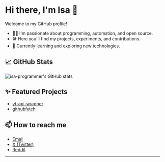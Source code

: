 # Hi there, I'm Isa 👋

Welcome to my GitHub profile!

- 🧑‍💻 I'm passionate about programming, automation, and open source.
- 🛠️ Here you'll find my projects, experiments, and contributions.
- 🌱 Currently learning and exploring new technologies.

## 📈 GitHub Stats

![isa-programmer's GitHub stats](https://github-readme-stats.vercel.app/api?username=isa-programmer&show_icons=true&theme=github_dark)

## ✨ Featured Projects

- [yt-api-wrapper](https://github.com/isa-programmer/yt_api_wrapper)
- [githubfetch](https://github.com/isa-programmer/repo2)


## 📫 How to reach me

- [Email](mailto:isaprogrammer@proton.me)
- [X (Twitter)](https://twitter.com/isa_programmer0)
- [Reddit](https://reddit.com/user/isa-programmer)

---
